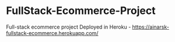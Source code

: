 # FullStack-Ecommerce-Project
Full-stack ecommerce project
Deployed in Heroku - https://ainarsk-fullstack-ecommerce.herokuapp.com/
